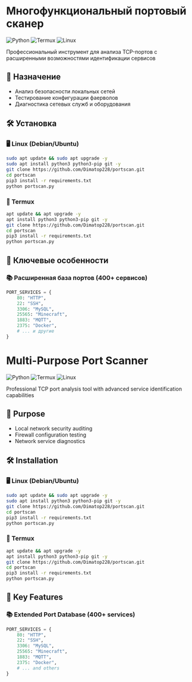 # Многофункциональный портовый сканер
![Python](https://img.shields.io/badge/Python-3.6%2B-blue) 
![Termux](https://img.shields.io/badge/Termux-Supported-brightgreen)
![Linux](https://img.shields.io/badge/Linux-Compatible-orange)


Профессиональный инструмент для анализа TCP-портов с расширенными возможностями идентификации сервисов

## 📌 Назначение
- Анализ безопасности локальных сетей
- Тестирование конфигурации фаерволов
- Диагностика сетевых служб и оборудования
  
## 🛠️ Установка

### 🖥️ Linux (Debian/Ubuntu)
```bash
sudo apt update && sudo apt upgrade -y
sudo apt install python3 python3-pip git -y
git clone https://github.com/Dimatop228/portscan.git
cd portscan
pip3 install -r requirements.txt
python portscan.py
```
### 📱 Termux
```bash
apt update && apt upgrade -y
apt install python3 python3-pip git -y
git clone https://github.com/Dimatop228/portscan.git
cd portscan
pip3 install -r requirements.txt
python portscan.py
```
## 🚀 Ключевые особенности

### 📚 Расширенная база портов (400+ сервисов)
```python
PORT_SERVICES = {
    80: "HTTP",
    22: "SSH",
    3306: "MySQL",
    25565: "Minecraft",
    1883: "MQTT",
    2375: "Docker",
    # ... и другие
}
```
# Multi-Purpose Port Scanner
![Python](https://img.shields.io/badge/Python-3.6%2B-blue) 
![Termux](https://img.shields.io/badge/Termux-Supported-brightgreen)
![Linux](https://img.shields.io/badge/Linux-Compatible-orange)


Professional TCP port analysis tool with advanced service identification capabilities

## 📌 Purpose
- Local network security auditing
- Firewall configuration testing
- Network service diagnostics

## 🛠️ Installation

### 🖥️ Linux (Debian/Ubuntu)
```bash
sudo apt update && sudo apt upgrade -y
sudo apt install python3 python3-pip git -y
git clone https://github.com/Dimatop228/portscan.git
cd portscan
pip3 install -r requirements.txt
python portscan.py
```
### 📱 Termux
```bash
apt update && apt upgrade -y
apt install python3 python3-pip git -y
git clone https://github.com/Dimatop228/portscan.git
cd portscan
pip3 install -r requirements.txt
python portscan.py
```

## 🚀 Key Features

### 📚 Extended Port Database (400+ services)
```python
PORT_SERVICES = {
    80: "HTTP",
    22: "SSH",
    3306: "MySQL",
    25565: "Minecraft",
    1883: "MQTT",
    2375: "Docker",
    # ... and others
}
```
